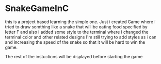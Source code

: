 # SnakeGameInC


this is a project based learning the simple one.
Just i created Game where i tried to draw somthing like a snake that will be eating food specified by letter F and also i added some style 
to the terminal where i changed the terminal color and other related designs
I'm still trying to add styles as i can and increasing the speed of the snake so that it will be hard to win the game.

The rest of the instuctions will be displayed before starting the game 
